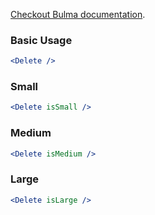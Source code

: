 [Checkout Bulma documentation](https://bulma.io/documentation/elements/delete/).

### Basic Usage

```jsx
<Delete />
```

### Small

```jsx
<Delete isSmall />
```

### Medium

```jsx
<Delete isMedium />
```

### Large

```jsx
<Delete isLarge />
```
